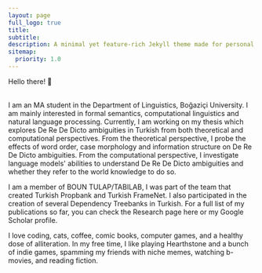 ```yaml
---
layout: page
full_logo: true
title: 
subtitle: 
description: A minimal yet feature-rich Jekyll theme made for personal websites and blogs.
sitemap:
  priority: 1.0
---
```

<p class="describe-text">Hello there! 👋 </p>
<br>
I am an MA student in the Department of Linguistics, Boğaziçi University. I am mainly interested in formal semantics, computational linguistics and natural language processing. Currently, I am working on my thesis which explores De Re De Dicto ambiguities in Turkish from both theoretical and computational perspectives. From the theoretical perspective, I probe the effects of word order, case morphology and information structure on De Re De Dicto ambiguities. From the computational perspective, I investigate language models' abilities to understand De Re De Dicto ambiguities and whether they refer to the world knowledge to do so. 

I am a member of BOUN TULAP/TABILAB, I was part of the team that created Turkish Propbank and Turkish FrameNet. I also participated in the creation of several Dependency Treebanks in Turkish.  For a full list of my publications so far, you can check the Research page here or my Google Scholar profile. 

I love coding, cats, coffee, comic books, computer games, and a healthy dose of alliteration. In my free time, I like playing Hearthstone and a bunch of indie games, spamming my friends with niche memes, watching b-movies, and reading fiction. 


<br>
<br>
<br>
<br>
<br>
<br>
<br>
